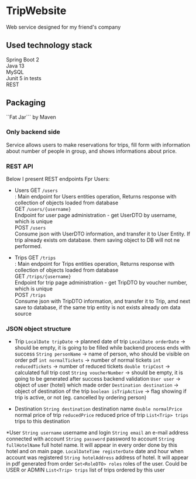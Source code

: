 # TripWebsite
Web service designed for my friend's company

## Used technology stack
Spring Boot 2<br>
Java 13<br>
MySQL<br>
Junit 5 in tests<br>
REST<br>

## Packaging
``Fat Jar``` by Maven

### Only backend side

Service allows users to make reservations for trips, fill form with information about number of people in group, and shows informations about price.

### REST API<br>
Below I present REST endpoints 
Fpr Users:
* Users
GET ```/users```<br> : Main endpoint for Users entities operation, Returns response with collection of objects loaded from database<br>
GET  ```/users/{username}```<br> Endpoint for user page administration - get UserDTO by username, which is unique<br>
POST ```/users```<br> Consume json with UserDTO information, and transfer it to User Entity. If trip already exists om database. them saving object to DB will not ne performed.

* Trips
GET ```/trips```<br> : Main endpoint for Trips entities operation, Returns response with collection of objects loaded from database<br>
GET  ```/trips/{username}```<br> Endpoint for trip page administration - get TripDTO by voucher number, which is unique<br>
POST ```/trips```<br> Consume json with TripDTO information, and transfer it to Trip, amd next save to database, if the same trip entity is not exists already om data source<br>

### JSON object structure
* Trip
```LocalDate tripDate``` -> planned date of trip
```LocalDate orderDate``` -> should be empty, it is going to be filled while backend process ends with success
```String personName``` -> name of person, who should be visible on order pdf
```int normalTickets``` -> number of normal tickets
```int reducedTickets``` -> number of reduced tickets
```double tripCost``` -> calculated full trip cost
```String voucherNumber``` -> should be empty, it is going to be generated after success backend validation
```User user``` -> object of user (hotel) which made order
```Destination destination``` -> object of destination of the trip
```boolean isTripActive``` -> flag showing if trip is active, or not (eg. cancelled by ordering person)

* Destination
```String destination``` destination name
```double normalPrice``` normal price of trip
```reducedPrice``` reduced price of trip
```List<Trip> trips``` trips to this destination

*User
```String username``` username and login
```String email``` an e-mail address connected with account
```String password``` password to account
```String fullHotelName``` full hotel name. It will appear in every order done by this hotel and on main page.
```LocalDateTime registerDate``` date and hour when account was registered
```String hotelAddress``` address of hotel. It will appear in pdf generated from order
```Set<RoleDTO> roles``` roles of the user. Could be USER or ADMIN
```List<Trip> trips``` list of trips ordered by this user